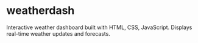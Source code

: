# weatherdash
Interactive weather dashboard built with HTML, CSS, JavaScript. Displays real-time weather updates and forecasts.
